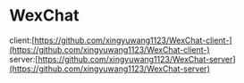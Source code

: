 # WexChat
client:[https://github.com/xingyuwang1123/WexChat-client-](https://github.com/xingyuwang1123/WexChat-client-)  
server:[https://github.com/xingyuwang1123/WexChat-server](https://github.com/xingyuwang1123/WexChat-server)